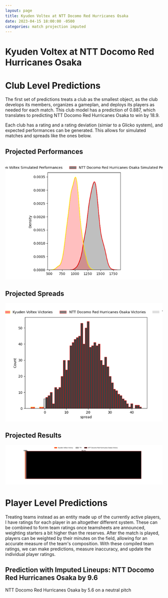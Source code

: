 ```yaml
---  
layout: page  
title: Kyuden Voltex at NTT Docomo Red Hurricanes Osaka  
date: 2023-04-15 18:00:00 -0500  
categories: match projection imputed  
---
```

# Kyuden Voltex at NTT Docomo Red Hurricanes Osaka

# Club Level Predictions


The first set of predictions treats a club as the smallest object, as the club develops its members, organizes a gameplan, and deploys its players as needed for each match. This club model has a prediction of 0.887, which translates to predicting NTT Docomo Red Hurricanes Osaka to win by 18.9.

Each club has a rating and a rating deviation (simiar to a Glicko system), and expected performances can be generated. This allows for simulated matches and spreads like the ones below.
## Projected Performances


![Projected Performances](plots/performances_2023-04-15-NTTDocomoRedHurricanesOsaka-KyudenVoltex.png)
## Projected Spreads


![Projected Spreads](plots/spreads_2023-04-15-NTTDocomoRedHurricanesOsaka-KyudenVoltex.png)
## Projected Results


![Projected Results](plots/resultbar_2023-04-15-NTTDocomoRedHurricanesOsaka-KyudenVoltex.png)
# Player Level Predictions


Treating teams instead as an entity made up of the currently active players, I have ratings for each player in an altogether different system. These can be combined to form team ratings once teamsheets are announced, weighting starters a bit higher than the reserves. After the match is played, players can be weighted by their minutes on the field, allowing for an accurate measure of the team's composition. With these compiled team ratings, we can make predictions, measure inaccuracy, and update the individual player ratings.
## Prediction with Imputed Lineups: NTT Docomo Red Hurricanes Osaka by 9.6


NTT Docomo Red Hurricanes Osaka by 5.6 on a neutral pitch

